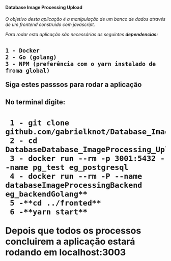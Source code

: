 **Database Image Processing Upload**<h6>

 O objetivo desta aplicação é a manipulação de um banco de dados
 através de um frontend construido com javascript.
 

Para rodar esta aplicação são necessárias as seguintes **dependencias:**<h2>

	1 - Docker
	2 - Go (golang)
	3 - NPM (preferência com o yarn instalado de froma global)
**Siga estes passsos para rodar a aplicação**<h2>
		**No terminal digite:**<h1>
	
	 1 - git clone github.com/gabrielknot/Database_ImageProcessing_Upload
	 2 - cd DatabaseDatabase_ImageProcessing_Upload/backend
	 3 - docker run --rm -p 3001:5432 --name pg_test eg_postgresql
	 4 - docker run --rm -P --name databaseImageProcessingBackend eg_backendGolang**
	 5 -**cd ../fronted**
	 6 -**yarn start**
**Depois que todos os processos concluirem a aplicação estará rodando em localhost:3003**



